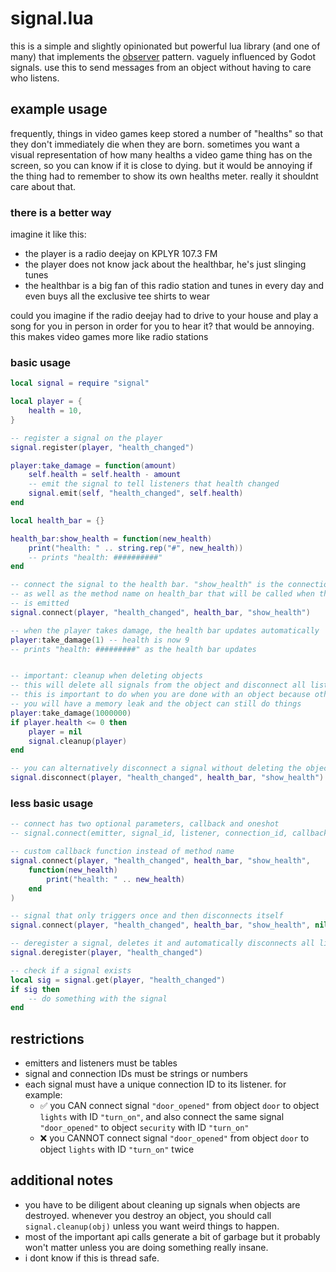 # signal.lua

this is a simple and slightly opinionated but powerful lua library (and one of many) that implements the [observer](https://gameprogrammingpatterns.com/observer.html) pattern. vaguely influenced by Godot signals. use this to send messages from an object without having to care who listens.

## example usage
frequently, things in video games keep stored a number of "healths" so that they don't immediately die when they are born. sometimes you want a visual representation of how many healths a video game thing has on the screen, so you can know if it is close to dying. but it would be annoying if the thing had to remember to show its own healths meter. really it shouldnt care about that. 

### there is a better way

imagine it like this:
- the player is a radio deejay on KPLYR 107.3 FM
- the player does not know jack about the healthbar, he's just slinging tunes
- the healthbar is a big fan of this radio station and tunes in every day and even buys all the exclusive tee shirts to wear

could you imagine if the radio deejay had to drive to your house and play a song for you in person in order for you to hear it? that would be annoying. this makes video games more like radio stations

### basic usage
```lua
local signal = require "signal"

local player = {
    health = 10,
}

-- register a signal on the player
signal.register(player, "health_changed")

player:take_damage = function(amount)
    self.health = self.health - amount
    -- emit the signal to tell listeners that health changed
    signal.emit(self, "health_changed", self.health)
end

local health_bar = {}

health_bar:show_health = function(new_health)
    print("health: " .. string.rep("#", new_health))
    -- prints "health: ##########"
end

-- connect the signal to the health bar. "show_health" is the connection ID 
-- as well as the method name on health_bar that will be called when the signal
-- is emitted
signal.connect(player, "health_changed", health_bar, "show_health")

-- when the player takes damage, the health bar updates automatically
player:take_damage(1) -- health is now 9
-- prints "health: #########" as the health bar updates


-- important: cleanup when deleting objects
-- this will delete all signals from the object and disconnect all listeners
-- this is important to do when you are done with an object because otherwise 
-- you will have a memory leak and the object can still do things
player:take_damage(1000000)
if player.health <= 0 then
    player = nil
    signal.cleanup(player)
end

-- you can alternatively disconnect a signal without deleting the object
signal.disconnect(player, "health_changed", health_bar, "show_health")

```

### less basic usage
```lua
-- connect has two optional parameters, callback and oneshot
-- signal.connect(emitter, signal_id, listener, connection_id, callback, oneshot)

-- custom callback function instead of method name
signal.connect(player, "health_changed", health_bar, "show_health", 
    function(new_health)
        print("health: " .. new_health)
    end
)

-- signal that only triggers once and then disconnects itself
signal.connect(player, "health_changed", health_bar, "show_health", nil, true)

-- deregister a signal, deletes it and automatically disconnects all listeners
signal.deregister(player, "health_changed")

-- check if a signal exists
local sig = signal.get(player, "health_changed")
if sig then
    -- do something with the signal
end
```

## restrictions
- emitters and listeners must be tables
- signal and connection IDs must be strings or numbers
- each signal must have a unique connection ID to its listener. for example:
  - ✅ you CAN connect signal `"door_opened"` from object `door` to object `lights` with ID `"turn_on"`, and also connect the same signal `"door_opened"` to object `security` with ID `"turn_on"`
  - ❌ you CANNOT connect signal `"door_opened"` from object `door` to object `lights` with ID `"turn_on"` twice
  

## additional notes
- you have to be diligent about cleaning up signals when objects are destroyed. whenever you destroy an object, you should call `signal.cleanup(obj)` unless you want weird things to happen.
- most of the important api calls generate a bit of garbage but it probably won't matter unless you are doing something really insane.
- i dont know if this is thread safe.
